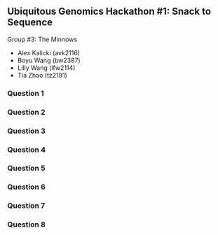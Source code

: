## Ubiquitous Genomics Hackathon #1: Snack to Sequence

Group #3: The Minnows
 - Alex Kalicki (avk2116)
 - Boyu Wang (bw2387)
 - Lilly Wang (lfw2114)
 - Tia Zhao (tz2191)


### Question 1

### Question 2

### Question 3

### Question 4

### Question 5

### Question 6

### Question 7

### Question 8
